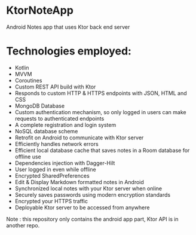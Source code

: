 # KtorNoteApp
Android Notes app that uses Ktor back end server

# Technologies employed:

* Kotlin 
* MVVM
* Coroutines
* Custom REST API build with Ktor
* Responds to custom HTTP & HTTPS endpoints with JSON, HTML and CSS
* MongoDB Database
* Custom authentication mechanism, so only logged in users can make requests to authenticated endpoints
* A complete registration and login system
* NoSQL database scheme
* Retrofit on Android to communicate with Ktor server
* Efficiently handles network errors
* Efficient local database cache that saves notes in a Room database for offline use
* Dependencies injection with Dagger-Hilt
* User logged in even while offline
* Encrypted SharedPreferences
* Edit & Display Markdown formatted notes in Android
* Synchronized local notes with your Ktor server when online
* Securely saves passwords using modern encryption standards
* Encrypted your HTTPS traffic
* Deployable Ktor server to be accessed from anywhere

Note : this repository only contains the android app part, Ktor API is in another repo.
